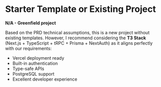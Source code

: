 # Starter Template or Existing Project
**N/A - Greenfield project**

Based on the PRD technical assumptions, this is a new project without existing templates. However, I recommend considering the **T3 Stack** (Next.js + TypeScript + tRPC + Prisma + NextAuth) as it aligns perfectly with our requirements:
- Vercel deployment ready
- Built-in authentication
- Type-safe APIs
- PostgreSQL support
- Excellent developer experience
